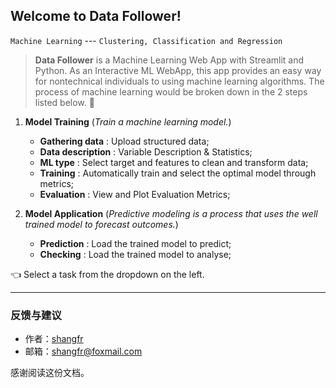 ## Welcome to Data Follower!

 `Machine Learning` --- `Clustering, Classification and Regression`

> **Data Follower** is a Machine Learning Web App with Streamlit and Python.
> As an Interactive ML WebApp, this app provides an easy way for nontechnical individuals to using machine learning algorithms.  The process of machine learning would be broken down in the 2 steps listed below. 👋

1. **Model Training** (*Train a machine learning model.*)
	- **Gathering data** : Upload structured data;
	- **Data description** : Variable Description & Statistics;
	- **ML type** : Select target and features to clean and transform data;
	- **Training** : Automatically train and select the optimal model through metrics;
	- **Evaluation** : View and Plot Evaluation Metrics;

2. **Model Application** (*Predictive modeling is a process that uses the well trained model to forecast outcomes.*)
	- **Prediction** : Load the trained model to predict;
	- **Checking** : Load the trained model to analyse;

👈 Select a task from the dropdown on the left.

---------

### 反馈与建议

- 作者：[shangfr](https://shangfr.site)
- 邮箱：<shangfr@foxmail.com>

感谢阅读这份文档。
